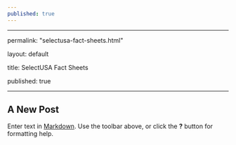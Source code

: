 ```yaml
---
published: true
---
```


---

permalink: "selectusa-fact-sheets.html"

layout: default

title: SelectUSA Fact Sheets

published: true

---

## A New Post

Enter text in [Markdown](http://daringfireball.net/projects/markdown/). Use the toolbar above, or click the **?** button for formatting help.